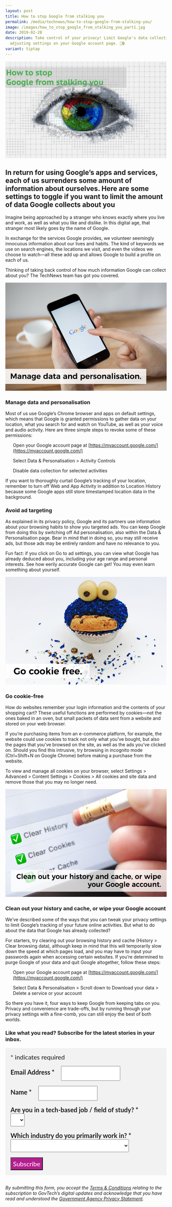 ```yaml
---
layout: post
title: How to stop Google from stalking you
permalink: /media/technews/how-to-stop-google-from-stalking-you/
image: /images/how_to_stop_google_from_stalking_you_part1.jpg
date: 2019-02-28
description: Take control of your privacy! Limit Google's data collection by
  adjusting settings on your Google account page. 🛑🔒
variant: tiptap
---
```

![How to stop Google from stalking you](/images/technews/how-to-stop-google-from-stalking-you-part1.png)

In return for using Google’s apps and services, each of us surrenders some amount of information about ourselves. Here are some settings to toggle if you want to limit the amount of data Google collects about you
---

Imagine being approached by a stranger who knows exactly where you live and work, as well as what you like and dislike. In this digital age, that stranger most likely goes by the name of Google.

In exchange for the services Google provides, we volunteer seemingly innocuous information about our lives and habits. The kind of keywords we use on search engines, the locations we visit, and even the videos we choose to watch—all these add up and allows Google to build a profile on each of us. 

Thinking of taking back control of how much information Google can collect about you? The TechNews team has got you covered.

![How to stop Google from stalking you](/images/technews/how-to-stop-google-from-stalking-you-part2.png)

### **Manage data and personalisation**

Most of us use Google’s Chrome browser and apps on default settings, which means that Google is granted permissions to gather data on your location, what you search for and watch on YouTube, as well as your voice and audio activity. Here are three simple steps to revoke some of these permissions:

1. Open your Google account page at [https://myaccount.google.com/](https://myaccount.google.com/)

2. Select Data &amp; Personalisation &gt; Activity Controls

3. Disable data collection for selected activities

If you want to thoroughly curtail Google’s tracking of your location, remember to turn off Web and App Activity in addition to Location History because some Google apps still store timestamped location data in the background. 

### **Avoid ad targeting**

As explained in its privacy policy, Google and its partners use information about your browsing habits to show you targeted ads. You can keep Google from doing this by switching off Ad personalisation, also within the Data &amp; Personalisation page. Bear in mind that in doing so, you may still receive ads, but those ads may be entirely random and have no relevance to you. 

Fun fact: if you click on Go to ad settings, you can view what Google has already deduced about you, including your age range and personal interests. See how eerily accurate Google can get! You may even learn something about yourself.  

![How to stop Google from stalking you](/images/technews/how-to-stop-google-from-stalking-you-part4.png)

### **Go cookie-free**

How do websites remember your login information and the contents of your shopping cart? These useful functions are performed by cookies—not the ones baked in an oven, but small packets of data sent from a website and stored on your web browser.

If you’re purchasing items from an e-commerce platform, for example, the website could use cookies to track not only what you’ve bought, but also the pages that you’ve browsed on the site, as well as the ads you’ve clicked on. Should you find this intrusive, try browsing in incognito mode (Ctrl+Shift+N on Google Chrome) before making a purchase from the website.

To view and manage all cookies on your browser, select Settings &gt; Advanced &gt; Content Settings &gt; Cookies &gt; All cookies and site data and remove those that you may no longer need.

![How to stop Google from stalking you](/images/technews/how-to-stop-google-from-stalking-you-part5.png)

### **Clean out your history and cache, or wipe your Google account**

We’ve described some of the ways that you can tweak your privacy settings to limit Google’s tracking of your future online activities. But what to do about the data that Google has already collected?
 
For starters, try clearing out your browsing history and cache (History &gt; Clear browsing data), although keep in mind that this will temporarily slow down the speed at which pages load, and you may have to input your passwords again when accessing certain websites. If you’re determined to purge Google of your data and quit Google altogether, follow these steps:

1. Open your Google account page at [https://myaccount.google.com/](https://myaccount.google.com/)

2. Select Data &amp; Personalisation &gt; Scroll down to Download your data &gt; Delete a service or your account

So there you have it, four ways to keep Google from keeping tabs on you. Privacy and convenience are trade-offs, but by running through your privacy settings with a fine-comb, you can still enjoy the best of both worlds. 


### **Like what you read? Subscribe for the latest stories in your inbox.**



<style type="text/css">
#mc_embed_signup {
	background: #f2f2f2; 
	clear: left; 
	font: 20px Lato,sans-serif;
	margin-bottom: 16px;
	padding: 16px;
	display: inline-block;
}
#mc_embed_signup .indicates-required {
        margin-bottom: 16px;
}
#mc_embed_signup .mc-field-group {
        margin-bottom: 16px;
	margin-right: 16px;
	width: inherit;
}
ul, li{
    list-style:none;
    list-style-type:none;
}
label {
        font-weight: bold;
	margin-bottom: 16px;
	margin-right: 16px;
}
input {
        height: 40px;
}
select {
        height: 40px;
}
option {
        font:20px Lato,sans-serif;
	height: 40px;
}
input[type='radio'] {
  height: 14px;
  width: 14px;
  vertical-align: middle;
  margin-right: 14px;
  margin-left: 4px;
}
#mc_embed_signup .button {
        background-color: #B41E8E;
	font:20px Lato,sans-serif;
        color: #ffffff;
}
#mc_embed_signup form {
    padding: 0;
}	
</style>
<div id="mc_embed_signup">
<form action="https://tech.us16.list-manage.com/subscribe/post?u=9326ff42459737140a6baa881&amp;id=8b7e185878" method="post" id="mc-embedded-subscribe-form" name="mc-embedded-subscribe-form" class="validate" target="_blank" novalidate="">
    <div id="mc_embed_signup_scroll">
	
<div class="indicates-required">
	<span class="asterisk">*</span> indicates required
</div>
<div class="mc-field-group">
	<label for="mce-EMAIL">Email Address  <span class="asterisk">*</span>
</label>
	<input type="email" value="" name="EMAIL" class="required email" id="mce-EMAIL">
</div>
<div class="mc-field-group">
	<label for="mce-FNAME">Name  <span class="asterisk">*</span>
</label>
	<input type="text" value="" name="FNAME" class="required" id="mce-FNAME">
</div>
<div class="mc-field-group">
	<label for="mce-TECH">Are you in a tech-based job / field of study?  
	       <span class="asterisk">*</span>
</label>
	<select name="TECH" class="required" id="mce-TECH">
	<option value=""></option>
	<option value="Yes">Yes</option>
	<option value="No">No</option>
</select>
</div>
<div class="mc-field-group">
	<label for="mce-INDUSTRY">Which industry do you primarily work in?  <span class="asterisk">*</span>
</label>
	<select name="INDUSTRY" class="required" id="mce-INDUSTRY">
	<option value=""></option>
	<option value="Manufacturing - Energy &amp; Chemicals">Manufacturing - Energy &amp; Chemicals</option>
<option value="Manufacturing - Precision Engineering">Manufacturing - Precision Engineering</option>
<option value="Manufacturing - Marine &amp; Offshore">Manufacturing - Marine &amp; Offshore</option>
<option value="Manufacturing - Aerospace">Manufacturing - Aerospace</option>
<option value="Manufacturing - Electronics">Manufacturing - Electronics</option>
<option value="Built Environment - Construction &amp; Architecture">Built Environment - Construction &amp; Architecture</option>
<option value="Built Environment - Real Estate">Built Environment - Real Estate</option>
<option value="Built Environment - Cleaning">Built Environment - Cleaning</option>
<option value="Built Environment - Security">Built Environment - Security</option>
<option value="Trade &amp; Connectivity - Logistics">Trade &amp; Connectivity - Logistics</option>
<option value="Trade &amp; Connectivity - Transportation">Trade &amp; Connectivity - Transportation</option>
<option value="Trade &amp; Connectivity - Wholesale Trade">Trade &amp; Connectivity - Wholesale Trade</option>
<option value="Essential Services - Healthcare">Essential Services - Healthcare</option>
<option value="Essential Services - Education">Essential Services - Education</option>
<option value="Professional Services - Professional &amp; Consulting Services">Professional Services - Professional &amp; Consulting Services</option>
<option value="Professional Services - Financial Services">Professional Services - Financial Services</option>
<option value="Professional Services - Infocomm, Technology &amp; Media">Professional Services - Infocomm, Technology &amp; Media</option>
<option value="Lifestyle - Food &amp; Beverage">Lifestyle - Food &amp; Beverage</option>
<option value="Lifestyle - Retail">Lifestyle - Retail</option>
<option value="Lifestyle - Hotels &amp; Tourism">Lifestyle - Hotels &amp; Tourism</option>
<option value="Lifestyle - Food Manufacturing">Lifestyle - Food Manufacturing</option>
<option value="Government">Government</option>
<option value="Other Industry">Other Industry</option>
<option value="Not Applicable">Not Applicable</option>
	</select>
</div>
	<div id="mce-responses" class="clear">
		<div class="response" id="mce-error-response" style="display:none"></div>
		<div class="response" id="mce-success-response" style="display:none"></div>
	</div>    
    <div style="position: absolute; left: -5000px; font:20px Lato,sans-serif;" aria-hidden="true"><input type="text" name="b_9326ff42459737140a6baa881_8b7e185878" tabindex="-1" value=""></div>
    <div class="clear"><input type="submit" value="Subscribe" name="subscribe" id="mc-embedded-subscribe" class="button"></div>
    </div> 
</form>
</div>


*By submitting this form, you accept the [Terms &amp; Conditions](https://www.tech.gov.sg/files/GovTech-Subscription-Terms-Conditions-2021.pdf) relating to the subscription to GovTech’s digital updates and acknowledge that you have read and understood the [Government Agency Privacy Statement](https://www.tech.gov.sg/privacy/).*